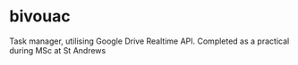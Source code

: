 bivouac
=======

Task manager, utilising Google Drive Realtime API. Completed as a practical during MSc at St Andrews
